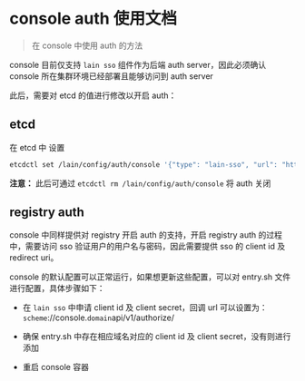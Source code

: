 # console auth 使用文档

>在 console 中使用 auth 的方法

console 目前仅支持 `lain sso` 组件作为后端 auth server，因此必须确认 console 所在集群环境已经部署且能够访问到 auth server 

此后，需要对 etcd 的值进行修改以开启 auth：

## etcd

在 etcd 中 设置 
```bash
etcdctl set /lain/config/auth/console '{"type": "lain-sso", "url": "https://sso.domain"}'
```

**注意：** 此后可通过 `etcdctl rm /lain/config/auth/console` 将 auth 关闭


## registry auth

console 中同样提供对 registry 开启 auth 的支持，开启 registry auth 的过程中，需要访问 sso 验证用户的用户名与密码，因此需要提供 sso 的 client id 及 redirect uri。

console 的默认配置可以正常运行，如果想更新这些配置，可以对 entry.sh 文件进行配置，具体步骤如下：

- 在 `lain sso` 中申请 client id 及 client secret，回调 url 可以设置为： `scheme`://console.`domain`api/v1/authorize/

- 确保 entry.sh 中存在相应域名对应的 client id 及 client secret，没有则进行添加

- 重启 console 容器